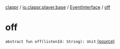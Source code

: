 [clappr](../../index.md) / [io.clappr.player.base](../index.md) / [EventInterface](index.md) / [off](.)

# off

`abstract fun off(listenId: String): Unit` [(source)](https://github.com/clappr/clappr-android/tree/dev/clappr/src/main/kotlin/io/clappr/player/base/EventInterface.kt#L19)